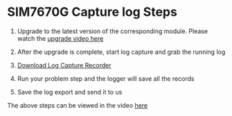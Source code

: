 # SIM7670G Capture log Steps


1. Upgrade to the latest version of the corresponding module. Please watch the [upgrade video here](https://github.com/Xinyuan-LilyGO/LilyGO-T-A76XX/blob/main/docs/update_fw.md)


2. After the upgrade is complete, start log capture and grab the running log

3. [Download Log Capture Recorder](https://drive.google.com/drive/folders/1-WwGcZ80KvAIHd8B9o6GRDqYoEec_qmY?usp=sharing)

4. Run your problem step and the logger will save all the records

5. Save the log export and send it to us

The above steps can be viewed in the video [here](https://youtu.be/4vvNANhz86A)

